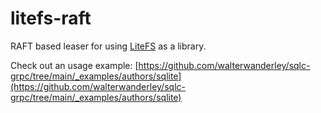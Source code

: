 # litefs-raft

RAFT based leaser for using [LiteFS](https://github.com/superfly/litefs) as a library.

Check out an usage example: [https://github.com/walterwanderley/sqlc-grpc/tree/main/_examples/authors/sqlite](https://github.com/walterwanderley/sqlc-grpc/tree/main/_examples/authors/sqlite)
